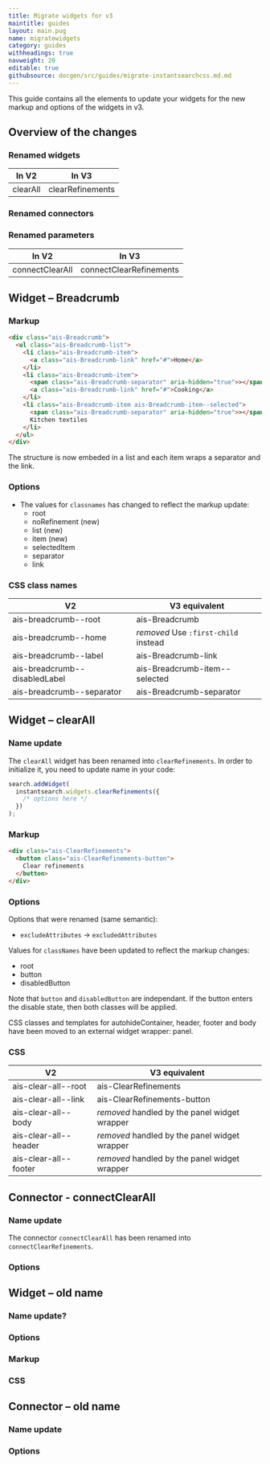 ```yaml
---
title: Migrate widgets for v3
maintitle: guides
layout: main.pug
name: migratewidgets
category: guides
withheadings: true
navweight: 20
editable: true
githubsource: docgen/src/guides/migrate-instantsearchcss.md.md
---
```


This guide contains all the elements to update your widgets for the new markup and options of the widgets
in v3.

## Overview of the changes

### Renamed widgets

| In V2    | In V3            |
| -------- | ---------------- |
| clearAll | clearRefinements |

### Renamed connectors

### Renamed parameters

| In V2           | In V3                   |
| --------------- | ----------------------- |
| connectClearAll | connectClearRefinements |

## Widget – Breadcrumb

### Markup

```html
<div class="ais-Breadcrumb">
  <ul class="ais-Breadcrumb-list">
    <li class="ais-Breadcrumb-item">
      <a class="ais-Breadcrumb-link" href="#">Home</a>
    </li>
    <li class="ais-Breadcrumb-item">
      <span class="ais-Breadcrumb-separator" aria-hidden="true">></span>
      <a class="ais-Breadcrumb-link" href="#">Cooking</a>
    </li>
    <li class="ais-Breadcrumb-item ais-Breadcrumb-item--selected">
      <span class="ais-Breadcrumb-separator" aria-hidden="true">></span>
      Kitchen textiles
    </li>
  </ul>
</div>
```

The structure is now embeded in a list and each item wraps a separator and the link.

### Options

* The values for `classnames` has changed to reflect the markup update:
  * root
  * noRefinement (new)
  * list (new)
  * item (new)
  * selectedItem
  * separator
  * link

### CSS class names

| V2                            | V3 equivalent                        |
| ----------------------------- | ------------------------------------ |
| ais-breadcrumb--root          | ais-Breadcrumb                       |
| ais-breadcrumb--home          | _removed_ Use `:first-child` instead |
| ais-breadcrumb--label         | ais-Breadcrumb-link                  |
| ais-breadcrumb--disabledLabel | ais-Breadcrumb-item--selected        |
| ais-breadcrumb--separator     | ais-Breadcrumb-separator             |

## Widget – clearAll

### Name update

The `clearAll` widget has been renamed into `clearRefinements`. In order to initialize it, you need to update name in your code:

```js
search.addWidget(
  instantsearch.widgets.clearRefinements({
    /* options here */
  })
);
```

### Markup

```html
<div class="ais-ClearRefinements">
  <button class="ais-ClearRefinements-button">
    Clear refinements
  </button>
</div>
```

### Options

Options that were renamed (same semantic):

* `excludeAttributes` → `excludedAttributes`

Values for `classNames` have been updated to reflect the markup changes:

* root
* button
* disabledButton

Note that `button` and `disabledButton` are independant. If the button enters the disable state, then both classes will be applied.

CSS classes and templates for autohideContainer, header, footer and body have been moved to an external widget wrapper: panel.

### CSS

| V2                    | V3 equivalent                                 |
| --------------------- | --------------------------------------------- |
| ais-clear-all--root   | ais-ClearRefinements                          |
| ais-clear-all--link   | ais-ClearRefinements-button                   |
| ais-clear-all--body   | _removed_ handled by the panel widget wrapper |
| ais-clear-all--header | _removed_ handled by the panel widget wrapper |
| ais-clear-all--footer | _removed_ handled by the panel widget wrapper |

## Connector - connectClearAll

### Name update

The connector `connectClearAll` has been renamed into `connectClearRefinements`.

### Options

<!-- Template -->

## Widget – old name

### Name update?

### Options

### Markup

### CSS

## Connector – old name

### Name update

### Options
